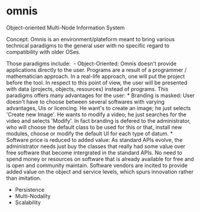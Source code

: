 # omnis
Object-oriented Multi-Node Information System

Concept:
Omnis is an environment/plateform meant to bring various technical paradigms to the general user with no specific regard to compatibility with older OSes.

Those paradigms include:
  - Object-Oriented: Omnis doesn't provide applications directly to the user. Programs are a result of a programmer / mathematician approach. In a real-life approach, one will put the project before the tool. In respect to this point of view, the user will be presented with data (projects, objects, resources) instead of programs.
  This paradigms offers many advantages for the user:
    * Branding is masked: User doesn't have to choose between several softwares with varying advantages, Uis or licencing. He want's to create an image; he just selects 'Create new Image'. He wants to modify a video; he just searches for the video and selects 'Modify'. In fact branding is defered to the administrator, who will choose the default class to be used for this or that, install new modules, choose or modify the default UI for each type of datum.
    * Software price is reduced to added value: As standard APIs evolve, the administrator needs just buy the classes that really had some value over free software that become intergrated in the standard APIs. No need to spend money or resources on software that is already available for free and is open and community maintain. Software vendors are incited to provide added value on the object and service levels, which spurs innovation rather than imitation.
  - Persistence
  - Multi-Nodality
  - Scalability
